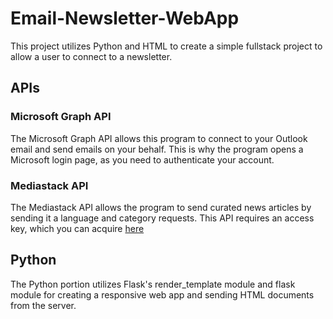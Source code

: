 # Email-Newsletter-WebApp

This project utilizes Python and HTML to create a simple fullstack project to allow a user to connect to a newsletter.

## APIs

### Microsoft Graph API

The Microsoft Graph API allows this program to connect to your Outlook email and send emails on your behalf. This is why the program opens a Microsoft login page, as you need to authenticate your account.

### Mediastack API

The Mediastack API allows the program to send curated news articles by sending it a language and category requests. This API requires an access key, which you can acquire [here](https://mediastack.com/)

## Python

The Python portion utilizes Flask's render_template module and flask module for creating a responsive web app and sending HTML documents from the server.
